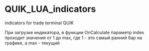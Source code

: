 # QUIK_LUA_indicators
indicators for trade terminal QUIK

При загрузке индикатора, в функции OnCalculate параметр index проходит значения от 1 до max,
где 1 - это самый ранний бар на графике, а max - текущий

